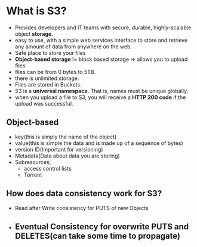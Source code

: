# What is S3?

- Provides developers and IT  teams with secure, durable, highly-scalable object **storage**. 
- easy to use, with a simple web services interface to store and retrieve any amount of data from anywhere on the web.
- Safe place to store your files
- **Object-based storage** != block based storage => allows you to upload files
- files can be from 0 bytes to 5TB.
- there is unlimited storage.
- Files are stored in Buckets.
- S3 is a **universal namespace**. That is, names must be unique globally.
- when you upload a file to S3, you will receive a **HTTP 200 code** if the upload was successful.



## Object-based

- key(this is simply the name of the object)
- value(this is simple the data and is made up of a sequence of bytes)
- version ID(Important for versioning)
- Metadata(Data about data you are storing)
- Subresources;
  - access control lists
  - Torrent



## How does data consistency work for S3?

- Read after Write consistency for PUTS of new Objects
- Eventual Consistency for overwrite PUTS and DELETES(can take some time to propagate)
  - 




